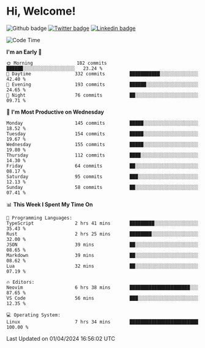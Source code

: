   # Hi, Welcome!
  ![Github badge](https://img.shields.io/github/followers/kraken-afk.svg?style=social&label=Follow&maxAge=2592000)
  [![Twitter badge](https://img.shields.io/badge/-Twitter-00acee?style=flat-square&logo=Twitter&logoColor=white)](https://twitter.com/trshppl)
  [![Linkedin badge](https://img.shields.io/badge/LinkedIn-0077B5?style=flat-square&logo=linkedin&logoColor=white)](https://www.linkedin.com/in/noveanrer)
<!--START_SECTION:waka-->
![Code Time](http://img.shields.io/badge/Code%20Time-124%20hrs%2033%20mins-blue)

**I'm an Early 🐤** 

```text
🌞 Morning                182 commits         ██████░░░░░░░░░░░░░░░░░░░   23.24 % 
🌆 Daytime                332 commits         ███████████░░░░░░░░░░░░░░   42.40 % 
🌃 Evening                193 commits         ██████░░░░░░░░░░░░░░░░░░░   24.65 % 
🌙 Night                  76 commits          ██░░░░░░░░░░░░░░░░░░░░░░░   09.71 % 
```
📅 **I'm Most Productive on Wednesday** 

```text
Monday                   145 commits         █████░░░░░░░░░░░░░░░░░░░░   18.52 % 
Tuesday                  154 commits         █████░░░░░░░░░░░░░░░░░░░░   19.67 % 
Wednesday                155 commits         █████░░░░░░░░░░░░░░░░░░░░   19.80 % 
Thursday                 112 commits         ████░░░░░░░░░░░░░░░░░░░░░   14.30 % 
Friday                   64 commits          ██░░░░░░░░░░░░░░░░░░░░░░░   08.17 % 
Saturday                 95 commits          ███░░░░░░░░░░░░░░░░░░░░░░   12.13 % 
Sunday                   58 commits          ██░░░░░░░░░░░░░░░░░░░░░░░   07.41 % 
```


📊 **This Week I Spent My Time On** 

```text
💬 Programming Languages: 
TypeScript               2 hrs 41 mins       █████████░░░░░░░░░░░░░░░░   35.43 % 
Rust                     2 hrs 25 mins       ████████░░░░░░░░░░░░░░░░░   32.00 % 
JSON                     39 mins             ██░░░░░░░░░░░░░░░░░░░░░░░   08.65 % 
Markdown                 39 mins             ██░░░░░░░░░░░░░░░░░░░░░░░   08.62 % 
Lua                      32 mins             ██░░░░░░░░░░░░░░░░░░░░░░░   07.19 % 

🔥 Editors: 
Neovim                   6 hrs 38 mins       ██████████████████████░░░   87.65 % 
VS Code                  56 mins             ███░░░░░░░░░░░░░░░░░░░░░░   12.35 % 

💻 Operating System: 
Linux                    7 hrs 34 mins       █████████████████████████   100.00 % 
```


 Last Updated on 01/04/2024 16:56:02 UTC
<!--END_SECTION:waka-->